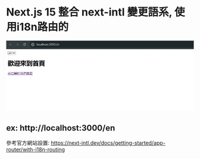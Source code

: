 
# Next.js 15 整合 next-intl 變更語系, 使用i18n路由的
<img src="public/home.jpg" />

## ex: http://localhost:3000/en 

參考官方網站設置: https://next-intl.dev/docs/getting-started/app-router/with-i18n-routing
